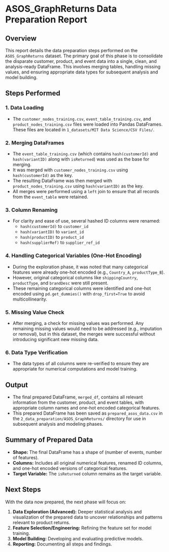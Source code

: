 # ASOS_GraphReturns Data Preparation Report

## Overview
This report details the data preparation steps performed on the `ASOS_GraphReturns` dataset. The primary goal of this phase is to consolidate the disparate customer, product, and event data into a single, clean, and analysis-ready DataFrame. This involves merging tables, handling missing values, and ensuring appropriate data types for subsequent analysis and model building.

## Steps Performed

### 1. Data Loading
- The `customer_nodes_training.csv`, `event_table_training.csv`, and `product_nodes_training.csv` files were loaded into Pandas DataFrames. These files are located in `1_datasets/MIT Data Science/CSV Files/`.

### 2. Merging DataFrames
- The `event_table_training.csv` (which contains `hash(customerId)` and `hash(variantID)` along with `isReturned`) was used as the base for merging.
- It was merged with `customer_nodes_training.csv` using `hash(customerId)` as the key.
- The resulting DataFrame was then merged with `product_nodes_training.csv` using `hash(variantID)` as the key.
- All merges were performed using a `left` join to ensure that all records from the `event_table` were retained.

### 3. Column Renaming
- For clarity and ease of use, several hashed ID columns were renamed:
    - `hash(customerId)` to `customer_id`
    - `hash(variantID)` to `variant_id`
    - `hash(productID)` to `product_id`
    - `hash(supplierRef)` to `supplier_ref_id`

### 4. Handling Categorical Variables (One-Hot Encoding)
- During the exploration phase, it was noted that many categorical features were already one-hot encoded (e.g., `Country_A`, `productType_B`).
- However, original categorical columns like `shippingCountry`, `productType`, and `brandDesc` were still present.
- These remaining categorical columns were identified and one-hot encoded using `pd.get_dummies()` with `drop_first=True` to avoid multicollinearity.

### 5. Missing Value Check
- After merging, a check for missing values was performed. Any remaining missing values would need to be addressed (e.g., imputation or removal), but in this dataset, the merges were successful without introducing significant new missing data.

### 6. Data Type Verification
- The data types of all columns were re-verified to ensure they are appropriate for numerical computations and model training.

## Output
- The final prepared DataFrame, `merged_df`, contains all relevant information from the customer, product, and event tables, with appropriate column names and one-hot encoded categorical features.
- This prepared DataFrame has been saved as `prepared_asos_data.csv` in the `2_data_preparation/ASOS_GraphReturns/` directory for use in subsequent analysis and modeling phases.

## Summary of Prepared Data
- **Shape:** The final DataFrame has a shape of (number of events, number of features).
- **Columns:** Includes all original numerical features, renamed ID columns, and one-hot encoded versions of categorical features.
- **Target Variable:** The `isReturned` column remains as the target variable.

## Next Steps
With the data now prepared, the next phase will focus on:
1. **Data Exploration (Advanced):** Deeper statistical analysis and visualization of the prepared data to uncover relationships and patterns relevant to product returns.
2. **Feature Selection/Engineering:** Refining the feature set for model training.
3. **Model Building:** Developing and evaluating predictive models.
4. **Reporting:** Documenting all steps and findings.